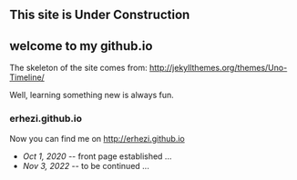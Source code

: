 ## This site is Under Construction
## welcome to my github.io

The skeleton of the site comes from: http://jekyllthemes.org/themes/Uno-Timeline/

Well, learning something new is always fun.

### erhezi.github.io

Now you can find me on http://erhezi.github.io

- *Oct 1, 2020* -- front page established ...
- *Nov 3, 2022* -- to be continued ...
